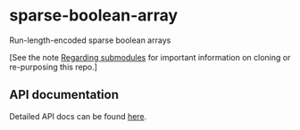 # sparse-boolean-array
Run-length-encoded sparse boolean arrays

\[See the note [Regarding submodules](https://github.com/openfin/rectangular#regarding-submodules)
for important information on cloning or re-purposing this repo.\]

## API documentation

Detailed API docs can be found [here](http://openfin.github.io/sparse-boolean-array/RangeSelectionModel.html).
